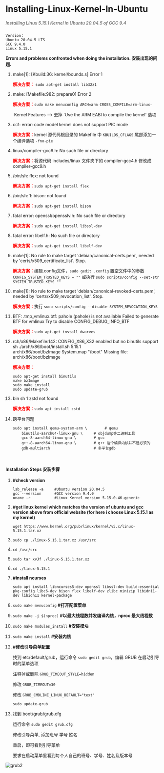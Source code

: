 # Installing-Linux-Kernel-In-Ubuntu
#####  <span style="color:grey;">*Installing Linux 5.15.1 Kernel in Ubuntu 20.04.5 of GCC 9.4*</span>

```shell
Version：
Ubuntu 20.04.5 LTS
GCC 9.4.0 
Linux 5.15.1
```



**Errors and problems confronted when doing the installation. 安装出现的问题.**

1. make[1]: [Kbuild:36: kernel/bounds.s] Error 1

   <span style="color:red;">**解决方案：**</span> ```sudo apt-get install lib32z1```

2. make: [Makefile:982: prepare0] Error 2

   <span style="color:red;">**解决方案：**</span>```sudo make menuconfig ARCH=arm CROSS_COMPILE=arm-linux-```

   ​					Kernel Features --> 去掉 'Use the ARM  EABI to compile the kernel' 选项

3. cc1: error: code model kernel does not support PIC mode

   <span style="color:red;">**解决方案：**</span>kernel 源代码根目录的 Makefile 中 ```KBUILDS_CFLAGS``` 尾部添加一个编译选项 ```-fno-pie```

4. linux/compiler-gcc9.h: No such file or directory

   <span style="color:red;">**解决方案：**</span>将源代码 includes/linux 文件夹下的 compiler-gcc4.h 修改成 compiler-gcc9.h

5. /bin/sh: flex: not found

   <span style="color:red;">**解决方案：**</span>```sudo apt-get install flex```

6. /bin/sh: 1: bison: not found

   <span style="color:red;">**解决方案：**</span>```sudo apt-get install bison```

7. fatal error: openssl/opensslv.h: No such file or directory

   <span style="color:red;">**解决方案：**</span>```sudo apt-get install libssl-dev```

8. fatal error: libelf.h: No such file or directory

   <span style="color:red;">**解决方案：**</span>```sudo apt-get install libelf-dev```

9. make[1]: No rule to make target 'debian/canonical-certs.pem', needed by 'certs/x509_certificate_list'.  Stop.

   <span style="color:red;">**解决方案：**</span>编辑.config文件，```sudo gedit .config```
   	               置空文件中的参数 ```CONFIG_SYSTEM_TRUSTED_KEYS = ""```
   	               或执行 ```sudo scripts/config --set-str SYSTEM_TRUSTED_KEYS ""```

10. make[1]: No rule to make target 'debian/canonical-revoked-certs.pem', needed by 'certs/x509_revocation_list'.  Stop.

    <span style="color:red;">**解决方案：**</span>执行 ```sudo scripts/config --disable SYSTEM_REVOCATION_KEYS```

11. BTF: .tmp_vmlinux.btf: pahole (pahole) is not available
    Failed to generate BTF for vmlinux
    Try to disable CONFIG_DEBUG_INFO_BTF

    <span style="color:red;">**解决方案：**</span>```sudo apt-get install dwarves```
          

12. rch/x86/Makefile:142: CONFIG_X86_X32 enabled but no binutils support
    sh ./arch/x86/boot/install.sh 5.15.1 \
    arch/x86/boot/bzImage System.map "/boot"
    Missing file: arch/x86/boot/bzImage  

    <span style="color:red;">**解决方案：**</span> 

    ```shell
    sudo apt-get install binutils     
    make bzImage
    sudo make install
    sudo update-grub
    ```

    

13. bin sh 1 zstd not found

    <span style="color:red;">**解决方案：**</span>```sudo apt install zstd```

14. 跨平台问题

    ```shell
    sudo apt install qemu-system-arm \        # qemu
    	binutils-aarch64-linux-gnu \     # objdump等二进制工具
    	gcc-8-aarch64-linux-gnu \        # gcc
    	g++-8-aarch64-linux-gnu \        # g++ 这个编译内核并不是必须的
    	gdb-multiarch                    # 多平台gdb 
    ```

    ​      

    

#### **Installation Steps 安装步骤**

1. **#check version**

   ```shell
   lsb_release -a     #Ubuntu version 20.04.5
   gcc --version      #GCC version 9.4.0
   uname -r           #Linux Kernel version 5.15.0-46-generic
   ```

2. **#get linux kernel which matches the version of ubuntu and gcc version above from official website (for here i choose Linux 5.15.1 as my kernel)**

   ```wget https://www.kernel.org/pub/linux/kernel/v5.x/linux-5.15.1.tar.xz```

3. ```sudo cp ./linux-5.15.1.tar.xz /usr/src```

4. ```cd /usr/src```

5. ```sudo tar xvJf ./linux-5.15.1.tar.xz```

6. ```cd ./linux-5.15.1```

7. **#install ncurses**

   ```sudo apt install libncurses5-dev openssl libssl-dev build-essential pkg-config libc6-dev bison flex libelf-dev zlibc minizip libidn11-dev libidn11 kernel-package```

8. ```sudo make menuconfig```  **#打开配置菜单**

9. ```sudo make -j $(nproc)```    **#以最大线程数并发编译内核，nproc 最大线程数**

10. ```sudo make modules_install```   **#安装模块** 

11. ```sudo make install```   **#安装内核**

12. **#修改引导菜单配置**

    找到 etc/default/grub，运行命令 ```sudo gedit grub```，编辑 GRUB 在启动引导时的菜单选项

    注释掉或删除 ```GRUB_TIMEOUT_STYLE=hidden```

    修改 ```GRUB_TIMEOUT=30```

    修改 ```GRUB_CMDLINE_LINUX_DEFAULT="text" ```

    ```sudo update-grub```

13. 找到 boot/grub/grub.cfg

    运行命令 ```sudo gedit grub.cfg``` 

    修改引导菜单, 添加班号 学号 姓名 

    重启，即可看到引导菜单

    要求在启动菜单里看到每个人自己的班号、学号、姓名及版本号

![grub2](README/grub2.png)
